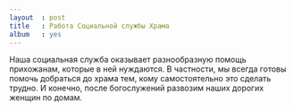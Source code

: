 ```yaml
---
layout  : post
title   : Работа Социальной службы Храма
album   : yes
---
```

Наша социальная служба оказывает разнообразную помощь прихожанам, которые в ней нуждаются. В частности, мы всегда готовы помочь добраться до храма тем, кому самостоятельно это сделать трудно. И конечно, после богослужений развозим наших дорогих женщин по домам.
